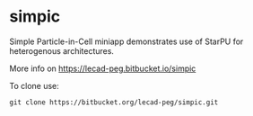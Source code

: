 # simpic

Simple Particle-in-Cell miniapp demonstrates use of StarPU for heterogenous architectures. 

More info on https://lecad-peg.bitbucket.io/simpic

To clone use:

    git clone https://bitbucket.org/lecad-peg/simpic.git
